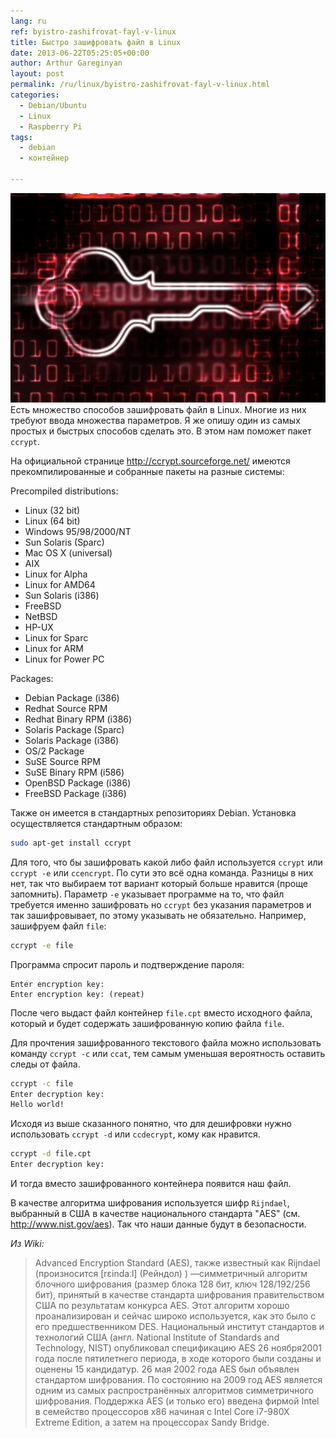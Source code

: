 ```yaml
---
lang: ru
ref: byistro-zashifrovat-fayl-v-linux
title: Быстро зашифровать файл в Linux
date: 2013-06-22T05:25:05+00:00
author: Arthur Gareginyan
layout: post
permalink: /ru/linux/byistro-zashifrovat-fayl-v-linux.html
categories:
  - Debian/Ubuntu
  - Linux
  - Raspberry Pi
tags:
  - debian
  - контейнер

---
```


![thumb](/images/encrypt_9.png)
Есть множество способов зашифровать файл в Linux. Многие из них требуют ввода множества параметров. Я же опишу один из самых простых и быстрых способов сделать это. В этом нам поможет пакет `ccrypt`. 


На официальной странице <a href="http://ccrypt.sourceforge.net/">http://ccrypt.sourceforge.net/</a> имеются прекомпилированные и собранные пакеты на разные системы:
 
Precompiled distributions:

* Linux (32 bit)
* Linux (64 bit)
* Windows 95/98/2000/NT
* Sun Solaris (Sparc)
* Mac OS X (universal)
* AIX
* Linux for Alpha
* Linux for AMD64
* Sun Solaris (i386)
* FreeBSD
* NetBSD
* HP-UX
* Linux for Sparc
* Linux for ARM
* Linux for Power PC

Packages:

* Debian Package (i386)
* Redhat Source RPM
* Redhat Binary RPM (i386)
* Solaris Package (Sparc)
* Solaris Package (i386)
* OS/2 Package
* SuSE Source RPM
* SuSE Binary RPM (i586)
* OpenBSD Package (i386)
* FreeBSD Package (i386)

Также он имеется в стандартных репозиториях Debian. 
Установка осуществляется стандартным образом:
 
```sh
sudo apt-get install ccrypt
``` 

Для того, что бы зашифровать какой либо файл используется `ccrypt` или `ccrypt -e` или `ccencrypt`. По сути это всё одна команда. Разницы в них нет, так что выбираем тот вариант который больше нравится (проще запомнить). Параметр `-e` указывает программе на то, что файл требуется именно зашифровать но `ccrypt` без указания параметров и так зашифровывает, по этому указывать не обязательно. Например, зашифруем файл `file`:

```sh
ccrypt -e file
```

Программа спросит пароль и подтверждение пароля:

	Enter encryption key: 
	Enter encryption key: (repeat)

После чего выдаст файл контейнер `file.cpt` вместо исходного файла, который и будет содержать зашифрованную копию файла `file`. 

Для прочтения зашифрованного текстового файла можно использовать команду `ccrypt -c` или `ccat`, тем самым уменьшая вероятность оставить следы от файла.

```sh
ccrypt -c file
Enter decryption key:
Hello world!
```

Исходя из выше сказанного понятно, что для дешифровки нужно использовать `ccrypt -d` или `ccdecrypt`, кому как нравится.

```sh
ccrypt -d file.cpt
Enter decryption key:
```

И тогда вместо зашифрованного контейнера появится наш файл. 

В качестве алгоритма шифрования используется шифр `Rijndael`, выбранный в США в качестве национального стандарта "AES" (см. <a href="http://www.nist.gov/aes" target="_blank">http://www.nist.gov/aes</a>). Так что наши данные будут в безопасности.

*Из Wiki:*

<blockquote>
<p dir="ltr">Advanced Encryption Standard (AES), также известный как Rijndael (произносится [rɛindaːl] (Рейндол) ) —симметричный алгоритм блочного шифрования (размер блока 128 бит, ключ 128/192/256 бит), принятый в качестве стандарта шифрования правительством США по результатам конкурса AES. Этот алгоритм хорошо проанализирован и сейчас широко используется, как это было с его предшественником DES. Национальный институт стандартов и технологий США (англ. National Institute of Standards and Technology, NIST) опубликовал спецификацию AES 26 ноября2001 года после пятилетнего периода, в ходе которого были созданы и оценены 15 кандидатур. 26 мая 2002 года AES был объявлен стандартом шифрования. По состоянию на 2009 год AES является одним из самых распространённых алгоритмов симметричного шифрования. Поддержка AES (и только его) введена фирмой Intel в семейство процессоров x86 начиная с Intel Core i7-980X Extreme Edition, а затем на процессорах Sandy Bridge.</p>
</blockquote>
